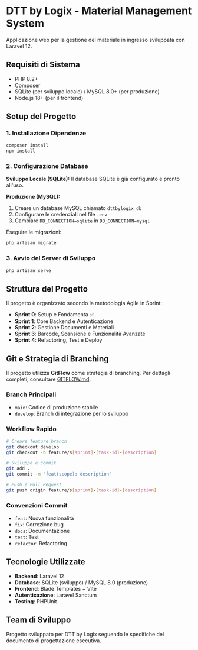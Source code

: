 # DTT by Logix - Material Management System

Applicazione web per la gestione del materiale in ingresso sviluppata con Laravel 12.

## Requisiti di Sistema

- PHP 8.2+
- Composer
- SQLite (per sviluppo locale) / MySQL 8.0+ (per produzione)
- Node.js 18+ (per il frontend)

## Setup del Progetto

### 1. Installazione Dipendenze
```bash
composer install
npm install
```

### 2. Configurazione Database
**Sviluppo Locale (SQLite):**
Il database SQLite è già configurato e pronto all'uso.

**Produzione (MySQL):**
1. Creare un database MySQL chiamato `dttbylogix_db`
2. Configurare le credenziali nel file `.env`
3. Cambiare `DB_CONNECTION=sqlite` in `DB_CONNECTION=mysql`

Eseguire le migrazioni:
```bash
php artisan migrate
```

### 3. Avvio del Server di Sviluppo
```bash
php artisan serve
```

## Struttura del Progetto

Il progetto è organizzato secondo la metodologia Agile in Sprint:

- **Sprint 0**: Setup e Fondamenta ✅
- **Sprint 1**: Core Backend e Autenticazione
- **Sprint 2**: Gestione Documenti e Materiali  
- **Sprint 3**: Barcode, Scansione e Funzionalità Avanzate
- **Sprint 4**: Refactoring, Test e Deploy

## Git e Strategia di Branching

Il progetto utilizza **GitFlow** come strategia di branching. Per dettagli completi, consultare [GITFLOW.md](GITFLOW.md).

### Branch Principali
- `main`: Codice di produzione stabile
- `develop`: Branch di integrazione per lo sviluppo

### Workflow Rapido
```bash
# Creare feature branch
git checkout develop
git checkout -b feature/s[sprint]-[task-id]-[description]

# Sviluppo e commit
git add .
git commit -m "feat(scope): description"

# Push e Pull Request
git push origin feature/s[sprint]-[task-id]-[description]
```

### Convenzioni Commit
- `feat`: Nuova funzionalità
- `fix`: Correzione bug
- `docs`: Documentazione
- `test`: Test
- `refactor`: Refactoring

## Tecnologie Utilizzate

- **Backend**: Laravel 12
- **Database**: SQLite (sviluppo) / MySQL 8.0 (produzione)
- **Frontend**: Blade Templates + Vite
- **Autenticazione**: Laravel Sanctum
- **Testing**: PHPUnit

## Team di Sviluppo

Progetto sviluppato per DTT by Logix seguendo le specifiche del documento di progettazione esecutiva.
